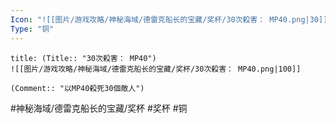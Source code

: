 ```yaml
---
Icon: "![[图片/游戏攻略/神秘海域/德雷克船长的宝藏/奖杯/30次殺害： MP40.png|30]]"
Type: "铜"
---
```

```ad-common-bronze-trophy
title: (Title:: "30次殺害： MP40")
![[图片/游戏攻略/神秘海域/德雷克船长的宝藏/奖杯/30次殺害： MP40.png|100]]

(Comment:: "以MP40殺死30個敵人")
```

#神秘海域/德雷克船长的宝藏/奖杯 #奖杯 #铜
